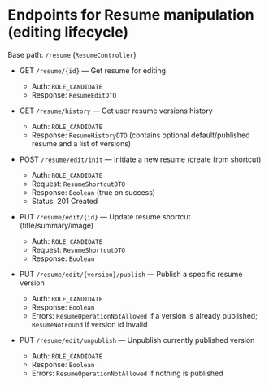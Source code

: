 # Endpoints for Resume manipulation (editing lifecycle)

Base path: `/resume` (`ResumeController`)

- GET `/resume/{id}` — Get resume for editing
    - Auth: `ROLE_CANDIDATE`
    - Response: `ResumeEditDTO`

- GET `/resume/history` — Get user resume versions history
    - Auth: `ROLE_CANDIDATE`
    - Response: `ResumeHistoryDTO` (contains optional default/published resume and a list of versions)

- POST `/resume/edit/init` — Initiate a new resume (create from shortcut)
    - Auth: `ROLE_CANDIDATE`
    - Request: `ResumeShortcutDTO`
    - Response: `Boolean` (true on success)
    - Status: 201 Created

- PUT `/resume/edit/{id}` — Update resume shortcut (title/summary/image)
    - Auth: `ROLE_CANDIDATE`
    - Request: `ResumeShortcutDTO`
    - Response: `Boolean`

- PUT `/resume/edit/{version}/publish` — Publish a specific resume version
    - Auth: `ROLE_CANDIDATE`
    - Response: `Boolean`
    - Errors: `ResumeOperationNotAllowed` if a version is already published; `ResumeNotFound` if version id invalid

- PUT `/resume/edit/unpublish` — Unpublish currently published version
    - Auth: `ROLE_CANDIDATE`
    - Response: `Boolean`
    - Errors: `ResumeOperationNotAllowed` if nothing is published
